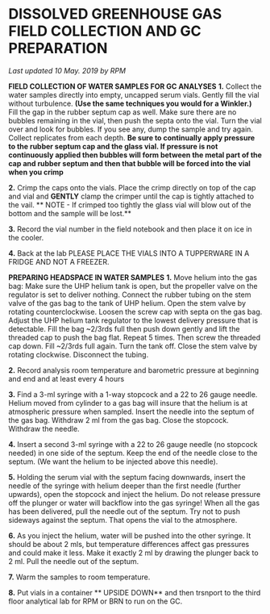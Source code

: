 # DISSOLVED GREENHOUSE GAS FIELD COLLECTION AND GC PREPARATION
*Last updated 10 May. 2019 by RPM*

**FIELD COLLECTION OF WATER SAMPLES FOR GC ANALYSES**
**1.** Collect the water samples directly into empty, uncapped serum vials.  Gently fill the vial without turbulence.  **(Use the same techniques you would for a Winkler.)** Fill the gap in the rubber septum cap as well.  Make sure there are no bubbles remaining in the vial, then push the septa onto the vial.  Turn the vial over and look for bubbles.  If you see any, dump the sample and try again.  Collect replicates from each depth. **Be sure to continually apply pressure to the rubber septum cap and the glass vial. If pressure is not continuously applied then bubbles will form between the metal part of the cap and rubber septum and then that bubble will be forced into the vial when you crimp**   

**2.** Crimp the caps onto the vials. Place the crimp directly on top of the cap and vial and **GENTLY** clamp the crimper until the cap is tightly attached to the vail. ** NOTE - If crimped too tightly the glass vial will blow out of the bottom and the sample will be lost.**

**3.** Record the vial number in the field notebook and then place it on ice in the cooler. 

**4.** Back at the lab PLEASE PLACE THE VIALS INTO A TUPPERWARE IN A FRIDGE AND NOT A FREEZER. 

**PREPARING HEADSPACE IN WATER SAMPLES**
**1.** Move helium into the gas bag:  Make sure the UHP helium tank is open, but the propeller valve on the regulator is set to deliver nothing.  Connect the rubber tubing on the stem valve of the gas bag to the tank of UHP helium.  Open the stem valve by rotating counterclockwise.  Loosen the screw cap with septa on the gas bag.  Adjust the UHP helium tank regulator to the lowest delivery pressure that is detectable.  Fill the bag ~2/3rds full then push down gently and lift the threaded cap to push the bag flat.  Repeat 5 times.  Then screw the threaded cap down.  Fill ~2/3rds full again.  Turn the tank off.  Close the stem valve by rotating clockwise.  Disconnect the tubing.

**2.** Record analysis room temperature and barometric pressure at beginning and end and at least every 4 hours   

**3.** Find a 3-ml syringe with a 1-way stopcock and a 22 to 26 gauge needle.  Helium moved from cylinder to a gas bag will insure that the helium is at atmospheric pressure when sampled. Insert the needle into the septum of the gas bag.  Withdraw 2 ml from the gas bag.  Close the stopcock. Withdraw the needle.

**4.** Insert a second 3-ml syringe with a 22 to 26 gauge needle (no stopcock needed) in one side of the septum.  Keep the end of the needle close to the septum.  (We want the helium to be injected above this needle).

**5.** Holding the serum vial with the septum facing downwards, insert the needle of the syringe with helium deeper than the first needle (further upwards), open the stopcock and inject the helium.  Do not release pressure off the plunger or water will backflow into the gas syringe!  When all the gas has been delivered, pull the needle out of the septum.  Try not to push sideways against the septum.  That opens the vial to the atmosphere.

**6.** As you inject the helium, water will be pushed into the other syringe.  It should be about 2 mls, but temperature differences affect gas pressures and could make it less.  Make it exactly 2 ml by drawing the plunger back to 2 ml.  Pull the needle out of the septum.

**7.** Warm the samples to room temperature.

**8.** Put vials in a container ** UPSIDE DOWN** and then trsnport to the third floor analytical lab for RPM or BRN to run on the GC.  
